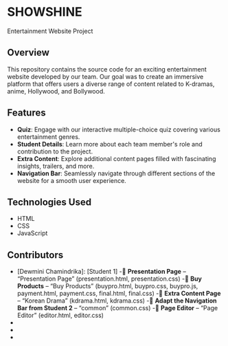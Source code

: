 # SHOWSHINE
Entertainment Website Project

## Overview
This repository contains the source code for an exciting entertainment website developed by our team. Our goal was to create an immersive platform that offers users a diverse range of content related to K-dramas, anime, Hollywood, and Bollywood.

## Features
- **Quiz**: Engage with our interactive multiple-choice quiz covering various entertainment genres.
- **Student Details**: Learn more about each team member's role and contribution to the project.
- **Extra Content**: Explore additional content pages filled with fascinating insights, trailers, and more.
- **Navigation Bar**: Seamlessly navigate through different sections of the website for a smooth user experience.

## Technologies Used
- HTML
- CSS
- JavaScript

## Contributors
- [Dewmini Chamindrika]: [Student 1]
- **Presentation Page** – “Presentation Page” (presentation.html, presentation.css)
- **Buy Products** – “Buy Products” (buypro.html, buypro.css, buypro.js, payment.html, payment.css, final.html, final.css)
- **Extra Content Page** – “Korean Drama” (kdrama.html, kdrama.css)
- **Adapt the Navigation Bar from Student 2** – “common” (common.css)
- **Page Editor** – “Page Editor” (editor.html, editor.css)
- [Name]: [Role]
- [Name]: [Role]
- [Name]: [Role]
